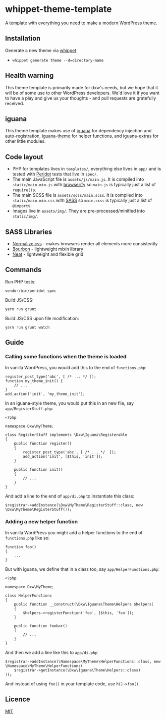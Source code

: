# whippet-theme-template

A template with everything you need to make a modern WordPress theme.

## Installation

Generate a new theme via [whippet](https://github.com/dxw/whippet)

- `whippet generate theme --d=directory-name`

## Health warning

This theme template is primarily made for dxw's needs, but we hope that it will be of some use to other WordPress developers. We'd love it if you want to have a play and give us your thoughts - and pull requests are gratefully received.

## iguana

This theme template makes use of [iguana](https://github.com/dxw/iguana) for dependency injection and auto-registration, [iguana-theme](https://github.com/dxw/iguana-theme) for helper functions, and [iguana-extras](https://github.com/dxw/iguana-extras) for other little modules.

## Code layout

- PHP for templates lives in `templates/`, everything else lives in `app/` and is tested with [Peridot](http://peridot-php.github.io/) tests that live in `spec/`.
- The main JavaScript file is `assets/js/main.js`. It is compiled into `static/main.min.js` with [browserify](http://browserify.org/) so `main.js` is typically just a list of `require()`s.
- The main SCSS file is `assets/scss/main.scss`. It is compiled into `static/main.min.css` with [SASS](http://sass-lang.com/) so `main.scss` is typically just a list of `@import`s.
- Images live in `assets/img/`. They are pre-processed/minified into `static/img/`.

## SASS Libraries

- [Normalize.css](http://necolas.github.io/normalize.css/) - makes browsers render all elements more consistently
- [Bourbon](http://bourbon.io/) - lightweight mixin library
- [Neat](http://neat.bourbon.io/) - lightweight and flexible grid


## Commands

Run PHP tests:

    vendor/bin/peridot spec

Build JS/CSS:

    yarn run grunt

Build JS/CSS upon file modification:

    yarn run grunt watch

## Guide

### Calling some functions when the theme is loaded

In vanilla WordPress, you would add this to the end of `functions.php`:

```
register_post_type('abc', [ /* ... */ ]);
function my_theme_init() {
    // ...
}
add_action('init', 'my_theme_init');
```

In an iguana-style theme, you would put this in an new file, say `app/RegisterStuff.php`:

```
<?php

namespace Dxw\MyTheme;

class RegisterStuff implements \Dxw\Iguana\Registerable
{
    public function register()
    {
        register_post_type('abc', [ /* ... */  ]);
        add_action('init', [$this, 'init']);
    }

    public function init()
    {
        // ...
    }
}
```

And add a line to the end of `app/di.php` to instantiate this class:

```
$registrar->addInstance(\Dxw\MyTheme\RegisterStuff::class, new \Dxw\MyTheme\RegisterStuff());
```

### Adding a new helper function

In vanilla WordPress you might add a helper functions to the end of `functions.php` like so:

```
function foo()
{
    ...
}
```

But with iguana, we define that in a class too, say `app/HelperFunctions.php`:

```
<?php

namespace Dxw\MyTheme;

class HelperFunctions
{
    public function __construct(\Dxw\Iguana\Theme\Helpers $helpers)
    {
        $helpers->registerFunction('foo', [$this, 'foo']);
    }

    public function foobar()
    {
        // ...
    }
}
```

And then we add a line like this to `app/di.php`:

```
$registrar->addInstance(\Namespace\MyTheme\HelperFunctions::class, new \Namespace\MyTheme\HelperFunctions(
    $registrar->getInstance(\Dxw\Iguana\Theme\Helpers::class)
));
```

And instead of using `foo()` in your template code, use `h()->foo()`.

## Licence

[MIT](COPYING.md)
